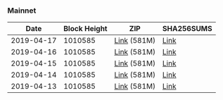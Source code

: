 ### Mainnet

|    Date    | Block Height | ZIP | SHA256SUMS |
| ---------- | ------------ | --- | ---------- |
| 2019-04-17 | 1010585 | [Link](https://s3-ap-southeast-2.amazonaws.com/ion-bootstrap/mainnet/2019-04-17/bootstrap.dat.zip) (581M) | [Link](https://s3-ap-southeast-2.amazonaws.com/ion-bootstrap/mainnet/2019-04-17/SHA256SUMS) |
| 2019-04-16 | 1010585 | [Link](https://s3-ap-southeast-2.amazonaws.com/ion-bootstrap/mainnet/2019-04-16/bootstrap.dat.zip) (581M) | [Link](https://s3-ap-southeast-2.amazonaws.com/ion-bootstrap/mainnet/2019-04-16/SHA256SUMS) |
| 2019-04-15 | 1010585 | [Link](https://s3-ap-southeast-2.amazonaws.com/ion-bootstrap/mainnet/2019-04-15/bootstrap.dat.zip) (581M) | [Link](https://s3-ap-southeast-2.amazonaws.com/ion-bootstrap/mainnet/2019-04-15/SHA256SUMS) |
| 2019-04-14 | 1010585 | [Link](https://s3-ap-southeast-2.amazonaws.com/ion-bootstrap/mainnet/2019-04-14/bootstrap.dat.zip) (581M) | [Link](https://s3-ap-southeast-2.amazonaws.com/ion-bootstrap/mainnet/2019-04-14/SHA256SUMS) |
| 2019-04-13 | 1010585 | [Link](https://s3-ap-southeast-2.amazonaws.com/ion-bootstrap/mainnet/2019-04-13/bootstrap.dat.zip) (581M) | [Link](https://s3-ap-southeast-2.amazonaws.com/ion-bootstrap/mainnet/2019-04-13/SHA256SUMS) |
